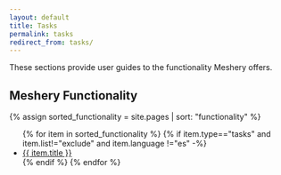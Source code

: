 ```yaml
---
layout: default
title: Tasks
permalink: tasks
redirect_from: tasks/
---
```


These sections provide user guides to the functionality Meshery offers.
## Meshery Functionality

{% assign sorted_functionality = site.pages | sort: "functionality" %}

<ul>
    {% for item in sorted_functionality %}
    {% if item.type=="tasks" and item.list!="exclude" and item.language !="es"  -%}
      <li><a href="{{ site.baseurl }}{{ item.url }}">{{ item.title }}</a></li>
      {% endif %}
    {% endfor %}
</ul>

<!-- {% include toc.html page=functionality %} -->

<!-- {:toc} -->
